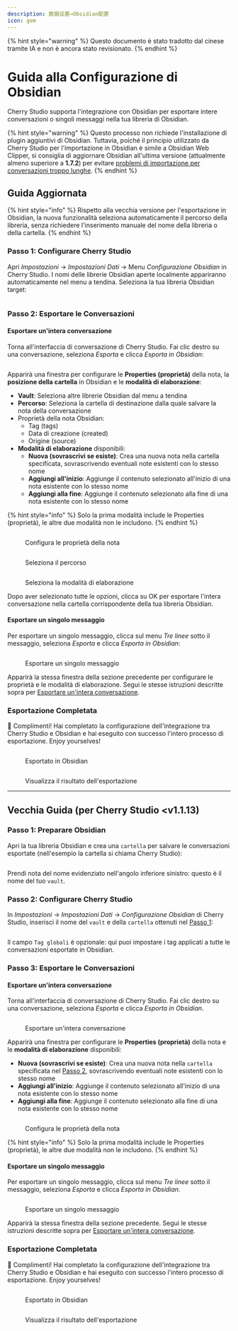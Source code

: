 ```yaml
---
description: 数据设置→Obsidian配置
icon: gem
---
```


{% hint style="warning" %}
Questo documento è stato tradotto dal cinese tramite IA e non è ancora stato revisionato.
{% endhint %}

# Guida alla Configurazione di Obsidian

Cherry Studio supporta l'integrazione con Obsidian per esportare intere conversazioni o singoli messaggi nella tua libreria di Obsidian.

{% hint style="warning" %}
Questo processo non richiede l'installazione di plugin aggiuntivi di Obsidian. Tuttavia, poiché il principio utilizzato da Cherry Studio per l'importazione in Obsidian è simile a Obsidian Web Clipper, si consiglia di aggiornare Obsidian all'ultima versione (attualmente almeno superiore a **1.7.2**) per evitare [problemi di importazione per conversazioni troppo lunghe](https://github.com/obsidianmd/obsidian-clipper/releases/tag/0.7.0).
{% endhint %}

## Guida Aggiornata

{% hint style="info" %}
Rispetto alla vecchia versione per l'esportazione in Obsidian, la nuova funzionalità seleziona automaticamente il percorso della libreria, senza richiedere l'inserimento manuale del nome della libreria o della cartella.
{% endhint %}

### Passo 1: Configurare Cherry Studio

Apri _Impostazioni_ → _Impostazioni Dati_ → Menu _Configurazione Obsidian_ in Cherry Studio. I nomi delle librerie Obsidian aperte localmente appariranno automaticamente nel menu a tendina. Seleziona la tua libreria Obsidian target:

<figure><img src="../.gitbook/assets/image (142).png" alt=""><figcaption></figcaption></figure>

### Passo 2: Esportare le Conversazioni

#### Esportare un'intera conversazione

Torna all'interfaccia di conversazione di Cherry Studio. Fai clic destro su una conversazione, seleziona _Esporta_ e clicca _Esporta in Obsidian_:

<figure><img src="../.gitbook/assets/image (143).png" alt=""><figcaption></figcaption></figure>

Apparirà una finestra per configurare le **Properties (proprietà)** della nota, la **posizione della cartella** in Obsidian e le **modalità di elaborazione**:

* **Vault**: Seleziona altre librerie Obsidian dal menu a tendina
* **Percorso**: Seleziona la cartella di destinazione dalla quale salvare la nota della conversazione
* Proprietà della nota Obsidian:
  * Tag (tags)
  * Data di creazione (created)
  * Origine (source)
* **Modalità di elaborazione** disponibili:
  * **Nuova (sovrascrivi se esiste)**: Crea una nuova nota nella cartella specificata, sovrascrivendo eventuali note esistenti con lo stesso nome
  * **Aggiungi all'inizio**: Aggiunge il contenuto selezionato all'inizio di una nota esistente con lo stesso nome
  * **Aggiungi alla fine**: Aggiunge il contenuto selezionato alla fine di una nota esistente con lo stesso nome

{% hint style="info" %}
Solo la prima modalità include le Properties (proprietà), le altre due modalità non le includono.
{% endhint %}

<figure><img src="../.gitbook/assets/image (144).png" alt=""><figcaption><p>Configura le proprietà della nota</p></figcaption></figure>

<figure><img src="../.gitbook/assets/image (145).png" alt=""><figcaption><p>Seleziona il percorso</p></figcaption></figure>

<figure><img src="../.gitbook/assets/image (146).png" alt=""><figcaption><p>Seleziona la modalità di elaborazione</p></figcaption></figure>

Dopo aver selezionato tutte le opzioni, clicca su OK per esportare l'intera conversazione nella cartella corrispondente della tua libreria Obsidian.

#### Esportare un singolo messaggio

Per esportare un singolo messaggio, clicca sul menu _Tre linee_ sotto il messaggio, seleziona _Esporta_ e clicca _Esporta in Obsidian_:

<figure><img src="../.gitbook/assets/image (147).png" alt=""><figcaption><p>Esportare un singolo messaggio</p></figcaption></figure>

Apparirà la stessa finestra della sezione precedente per configurare le proprietà e le modalità di elaborazione. Segui le stesse istruzioni descritte sopra per [Esportare un'intera conversazione](obsidian.md#dao-chu-wan-zheng-dui-hua).

### Esportazione Completata

🎉 Complimenti! Hai completato la configurazione dell'integrazione tra Cherry Studio e Obsidian e hai eseguito con successo l'intero processo di esportazione. Enjoy yourselves!

<figure><img src="../.gitbook/assets/image (140).png" alt=""><figcaption><p>Esportato in Obsidian</p></figcaption></figure>

<figure><img src="../.gitbook/assets/image (139).png" alt=""><figcaption><p>Visualizza il risultato dell'esportazione</p></figcaption></figure>

***

## Vecchia Guida (per Cherry Studio <v1.1.13)

### Passo 1: Preparare Obsidian

Apri la tua libreria Obsidian e crea una `cartella` per salvare le conversazioni esportate (nell'esempio la cartella si chiama Cherry Studio):

<figure><img src="../.gitbook/assets/image (127).png" alt=""><figcaption></figcaption></figure>

Prendi nota del nome evidenziato nell'angolo inferiore sinistro: questo è il nome del tuo `vault`.

### Passo 2: Configurare Cherry Studio

In _Impostazioni_ → _Impostazioni Dati_ → _Configurazione Obsidian_ di Cherry Studio, inserisci il nome del `vault` e della `cartella` ottenuti nel [Passo 1](obsidian.md#di-yi-bu):

<figure><img src="../.gitbook/assets/image (129).png" alt=""><figcaption></figcaption></figure>

Il campo `Tag globali` è opzionale: qui puoi impostare i tag applicati a tutte le conversazioni esportate in Obsidian.

### Passo 3: Esportare le Conversazioni

#### Esportare un'intera conversazione

Torna all'interfaccia di conversazione di Cherry Studio. Fai clic destro su una conversazione, seleziona _Esporta_ e clicca _Esporta in Obsidian_.

<figure><img src="../.gitbook/assets/image (138).png" alt=""><figcaption><p>Esportare un'intera conversazione</p></figcaption></figure>

Apparirà una finestra per configurare le **Properties (proprietà)** della nota e le **modalità di elaborazione** disponibili:

* **Nuova (sovrascrivi se esiste)**: Crea una nuova nota nella `cartella` specificata nel [Passo 2](obsidian.md#di-er-bu), sovrascrivendo eventuali note esistenti con lo stesso nome
* **Aggiungi all'inizio**: Aggiunge il contenuto selezionato all'inizio di una nota esistente con lo stesso nome
* **Aggiungi alla fine**: Aggiunge il contenuto selezionato alla fine di una nota esistente con lo stesso nome

<figure><img src="../.gitbook/assets/image (137).png" alt=""><figcaption><p>Configura le proprietà della nota</p></figcaption></figure>

{% hint style="info" %}
Solo la prima modalità include le Properties (proprietà), le altre due modalità non le includono.
{% endhint %}

#### Esportare un singolo messaggio

Per esportare un singolo messaggio, clicca sul menu _Tre linee_ sotto il messaggio, seleziona _Esporta_ e clicca _Esporta in Obsidian_.

<figure><img src="../.gitbook/assets/image (141).png" alt=""><figcaption><p>Esportare un singolo messaggio</p></figcaption></figure>

Apparirà la stessa finestra della sezione precedente. Segui le stesse istruzioni descritte sopra per [Esportare un'intera conversazione](obsidian.md#dao-chu-wan-zheng-dui-hua).

### Esportazione Completata

🎉 Complimenti! Hai completato la configurazione dell'integrazione tra Cherry Studio e Obsidian e hai eseguito con successo l'intero processo di esportazione. Enjoy yourselves!

<figure><img src="../.gitbook/assets/image (140).png" alt=""><figcaption><p>Esportato in Obsidian</p></figcaption></figure>

<figure><img src="../.gitbook/assets/image (139).png" alt=""><figcaption><p>Visualizza il risultato dell'esportazione</p></figcaption></figure>